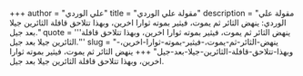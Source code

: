 +++
author = "علي الوردي"
title = "مقولة علي الوردي"
description = "مقولة علي الوردي: ينهض الثائر ثم يموت، فيثير بموته ثوارا اخرين، وبهذا تتلاحق قافلة الثائرين جيلا بعد جيل."
quote = '''ينهض الثائر ثم يموت، فيثير بموته ثوارا اخرين، وبهذا تتلاحق قافلة الثائرين جيلا بعد جيل.'''
slug = "ينهض-الثائر-ثم-يموت،-فيثير-بموته-ثوارا-اخرين،-وبهذا-تتلاحق-قافلة-الثائرين-جيلا-بعد-جيل"
+++
ينهض الثائر ثم يموت، فيثير بموته ثوارا اخرين، وبهذا تتلاحق قافلة الثائرين جيلا بعد جيل.
